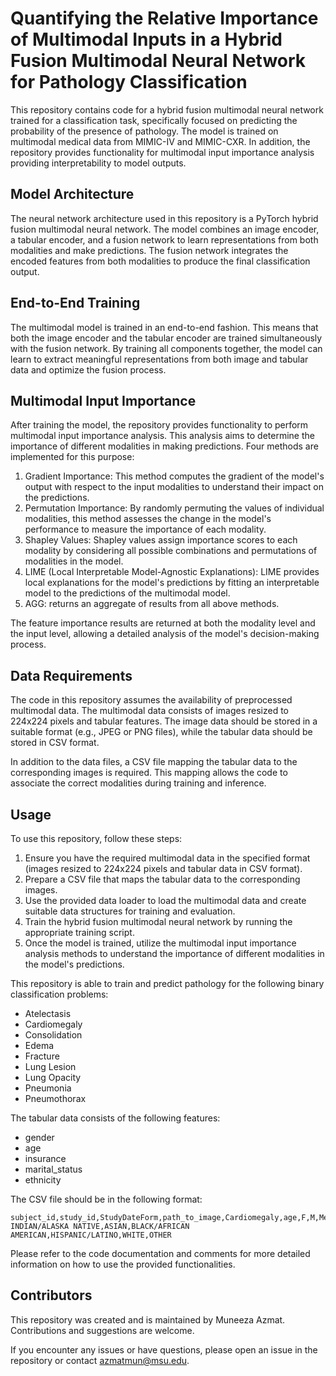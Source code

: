 # Quantifying the Relative Importance of Multimodal Inputs in a Hybrid Fusion Multimodal Neural Network for Pathology Classification

This repository contains code for a hybrid fusion multimodal neural network trained for a classification task, specifically focused on predicting the probability of the presence of pathology. The model is trained on multimodal medical data from MIMIC-IV and MIMIC-CXR. In addition, the repository provides functionality for multimodal input importance analysis providing interpretability to model outputs.

## Model Architecture

The neural network architecture used in this repository is a PyTorch hybrid fusion multimodal neural network. The model combines an image encoder, a tabular encoder, and a fusion network to learn representations from both modalities and make predictions. The fusion network integrates the encoded features from both modalities to produce the final classification output.

## End-to-End Training

The multimodal model is trained in an end-to-end fashion. This means that both the image encoder and the tabular encoder are trained simultaneously with the fusion network. By training all components together, the model can learn to extract meaningful representations from both image and tabular data and optimize the fusion process.

## Multimodal Input Importance

After training the model, the repository provides functionality to perform multimodal input importance analysis. This analysis aims to determine the importance of different modalities in making predictions. Four methods are implemented for this purpose:

1. Gradient Importance: This method computes the gradient of the model's output with respect to the input modalities to understand their impact on the predictions.
2. Permutation Importance: By randomly permuting the values of individual modalities, this method assesses the change in the model's performance to measure the importance of each modality.
3. Shapley Values: Shapley values assign importance scores to each modality by considering all possible combinations and permutations of modalities in the model.
4. LIME (Local Interpretable Model-Agnostic Explanations): LIME provides local explanations for the model's predictions by fitting an interpretable model to the predictions of the multimodal model.
5. AGG: returns an aggregate of results from all above methods.

The feature importance results are returned at both the modality level and the input level, allowing a detailed analysis of the model's decision-making process.

## Data Requirements

The code in this repository assumes the availability of preprocessed multimodal data. The multimodal data consists of images resized to 224x224 pixels and tabular features. The image data should be stored in a suitable format (e.g., JPEG or PNG files), while the tabular data should be stored in CSV format.

In addition to the data files, a CSV file mapping the tabular data to the corresponding images is required. This mapping allows the code to associate the correct modalities during training and inference.

## Usage

To use this repository, follow these steps:

1. Ensure you have the required multimodal data in the specified format (images resized to 224x224 pixels and tabular data in CSV format).
2. Prepare a CSV file that maps the tabular data to the corresponding images.
3. Use the provided data loader to load the multimodal data and create suitable data structures for training and evaluation.
4. Train the hybrid fusion multimodal neural network by running the appropriate training script.
5. Once the model is trained, utilize the multimodal input importance analysis methods to understand the importance of different modalities in the model's predictions.

This repository is able to train and predict pathology for the following binary classification problems:

- Atelectasis
- Cardiomegaly
- Consolidation
- Edema
- Fracture
- Lung Lesion
- Lung Opacity
- Pneumonia
- Pneumothorax

The tabular data consists of the following features:

- gender
- age
- insurance
- marital_status
- ethnicity

The CSV file should be in the following format:

```
subject_id,study_id,StudyDateForm,path_to_image,Cardiomegaly,age,F,M,Medicaid,Medicare,Other,DIVORCED,MARRIED,SINGLE,WIDOWED,AMERICAN INDIAN/ALASKA NATIVE,ASIAN,BLACK/AFRICAN AMERICAN,HISPANIC/LATINO,WHITE,OTHER
```

Please refer to the code documentation and comments for more detailed information on how to use the provided functionalities.

## Contributors

This repository was created and is maintained by Muneeza Azmat. Contributions and suggestions are welcome.

If you encounter any issues or have questions, please open an issue in the repository or contact azmatmun@msu.edu.
